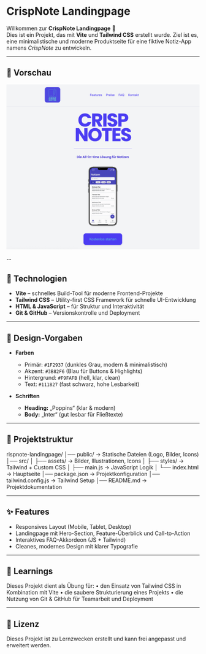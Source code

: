 # CrispNote Landingpage

Willkommen zur **CrispNote Landingpage** 🎉  
Dies ist ein Projekt, das mit **Vite** und **Tailwind CSS** erstellt wurde. Ziel ist es, eine minimalistische und moderne Produktseite für eine fiktive Notiz-App namens _CrispNote_ zu entwickeln.

---

## 📸 Vorschau

![Preview](./public/preview.png)

--

## 🚀 Technologien

- **Vite** – schnelles Build-Tool für moderne Frontend-Projekte
- **Tailwind CSS** – Utility-first CSS Framework für schnelle UI-Entwicklung
- **HTML & JavaScript** – für Struktur und Interaktivität
- **Git & GitHub** – Versionskontrolle und Deployment

---

## 🎨 Design-Vorgaben

- **Farben**

  - Primär: `#1F2937` (dunkles Grau, modern & minimalistisch)
  - Akzent: `#3B82F6` (Blau für Buttons & Highlights)
  - Hintergrund: `#F9FAFB` (hell, klar, clean)
  - Text: `#111827` (fast schwarz, hohe Lesbarkeit)

- **Schriften**
  - **Heading:** „Poppins“ (klar & modern)
  - **Body:** „Inter“ (gut lesbar für Fließtexte)

---

## 📂 Projektstruktur

rispnote-landingpage/
│── public/ → Statische Dateien (Logo, Bilder, Icons)
│── src/
│ ├── assets/ → Bilder, Illustrationen, Icons
│ ├── styles/ → Tailwind + Custom CSS
│ ├── main.js → JavaScript Logik
│ └── index.html → Hauptseite
│── package.json → Projektkonfiguration
│── tailwind.config.js → Tailwind Setup
│── README.md → Projektdokumentation

---

## ✨ Features

- Responsives Layout (Mobile, Tablet, Desktop)
- Landingpage mit Hero-Section, Feature-Überblick und Call-to-Action
- Interaktives FAQ-Akkordeon (JS + Tailwind)
- Cleanes, modernes Design mit klarer Typografie

---

## 📌 Learnings

Dieses Projekt dient als Übung für:
• den Einsatz von Tailwind CSS in Kombination mit Vite
• die saubere Strukturierung eines Projekts
• die Nutzung von Git & GitHub für Teamarbeit und Deployment

---

## 📝 Lizenz

Dieses Projekt ist zu Lernzwecken erstellt und kann frei angepasst und erweitert werden.
